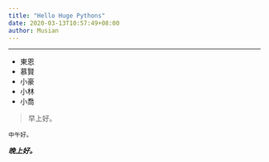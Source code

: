 ```yaml
---
title: "Hello Huge Pythons"
date: 2020-03-13T10:57:49+08:00
author: Musian
---
```


---

- 東恩
- 慕賢
- 小豪
- 小林
- 小喬

> 早上好。

```
中午好。
```

***晚上好。***